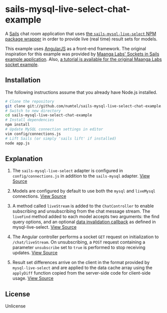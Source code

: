 # sails-mysql-live-select-chat-example

A [Sails](http://sailsjs.org) chat room application that uses [the `sails-mysql-live-select` NPM package wrapper](https://github.com/numtel/sails-mysql-live-select) in order to provide live (real time) result sets for models.

This example uses [AngularJS](https://angularjs.org/) as a front-end framework. The original inspiration for this example was provided by [Maanga Labs' Sockets in Sails example application](https://github.com/maangalabs/socket-in-sails). Also, [a tutorial is available for the original Maanga Labs socket example](http://maangalabs.com/blog/2014/12/04/socket-in-sails/).

## Installation

The following instructions assume that you already have Node.js installed.

```bash
# Clone the repository
git clone git://github.com/numtel/sails-mysql-live-select-chat-example.git
# Switch to new directory
cd sails-mysql-live-select-chat-example
# Install dependencies
npm install
# Update MySQL connection settings in editor
vim config/connections.js
# Lift Sails (or simply 'sails lift' if installed)
node app.js
```

## Explanation

1. The `sails-mysql-live-select` adapter is configured in `config/connections.js` in addition to the `sails-mysql` adapter. [View Source](config/connections.js)

2. Models are configured by default to use both the `mysql` and `liveMysql` connections. [View Source](config/models.js)

3. A method called `liveStream` is added to the `ChatController` to enable subscribing and unsubscribing from the chat message stream. The `liveFind` method added to each model accepts two arguments: the find query options, and an optional [data invalidation callback](https://github.com/numtel/mysql-live-select#condition-function) as defined in mysql-live-select. [View Source](api/controllers/ChatController.js)

4. The Angular controller performs a socket `GET` request on initialization to `/chat/liveStream`. On unsubscribing, a `POST` request containing a parameter `unsubscribe` set to `true` is performed to stop receiving updates. [View Source](assets/index.html)

5. Result set differences arrive on the client in the format provided by `mysql-live-select` and are applied to the data cache array using the `applyDiff` function copied from the server-side code for client-side usage. [View Source](assets/js/applyDiff.js)

## License

Unlicense
